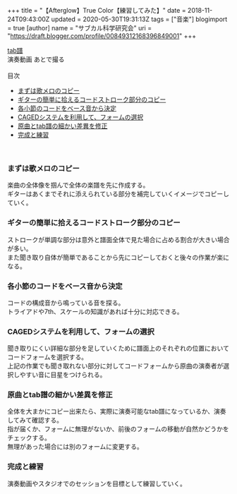 +++
title = "【Afterglow】True Color【練習してみた】"
date = 2018-11-24T09:43:00Z
updated = 2020-05-30T19:31:13Z
tags = ["音楽"]
blogimport = true 
[author]
	name = "サブカル科学研究会"
	uri = "https://draft.blogger.com/profile/00849312168396849001"
+++

<a href="https://drive.google.com/open?id=14IfP9HwyoblpfL8KDhL6MyZNhZsrPNUm" target="_blank">tab譜</a><br />演奏動画 あとで撮る<br /><br />目次<br /><ul><li><a href="https://ayano-gutiar-cover-tab.blogspot.com/2018/11/afterglowtrue-color.html#01" target="_blank">まずは歌メロのコピー</a></li><li><a href="https://ayano-gutiar-cover-tab.blogspot.com/2018/11/afterglowtrue-color.html#02" target="_blank">ギターの簡単に拾えるコードストローク部分のコピー</a></li><li><a href="https://ayano-gutiar-cover-tab.blogspot.com/2018/11/afterglowtrue-color.html#03" target="_blank">各小節のコードをベース音から決定</a></li><li><a href="https://ayano-gutiar-cover-tab.blogspot.com/2018/11/afterglowtrue-color.html#04" target="_blank">CAGEDシステムを利用して、フォームの選択</a></li><li><a href="https://ayano-gutiar-cover-tab.blogspot.com/2018/11/afterglowtrue-color.html#05" target="_blank">原曲とtab譜の細かい差異を修正</a></li><li><a href="https://ayano-gutiar-cover-tab.blogspot.com/2018/11/afterglowtrue-color.html#06" target="_blank">完成と練習</a></li></ul><br /><h3 id="01">まずは歌メロのコピー</h3>楽曲の全体像を掴んで全体の楽譜を先に作成する。<br />ギターはあくまでそれに添えられている部分を補完していくイメージでコピーしていく。<br /><h3 id="02">ギターの簡単に拾えるコードストローク部分のコピー</h3>ストロークが単調な部分は意外と譜面全体で見た場合に占める割合が大きい場合が多い。<br />また聞き取り自体が簡単であることから先にコピーしておくと後々の作業が楽になる。<br /><h3 id="03">各小節のコードをベース音から決定</h3>コードの構成音から鳴っている音を探る。<br />トライアドや7th、スケールの知識があれば十分に対応できる。<br /><h3 id="04">CAGEDシステムを利用して、フォームの選択</h3>聞き取りにくい詳細な部分を足していくために譜面上のそれぞれの位置においてコードフォームを選択する。<br />上記の作業でも聞き取れない部分に対してコードフォームから原曲の演奏者が選択しやすい音に目星をつけられる。<br /><h3 id="05">原曲とtab譜の細かい差異を修正</h3>全体を大まかにコピー出来たら、実際に演奏可能なtab譜になっているか、演奏してみて確認する。<br />指が届くか、フォームに無理がないか、前後のフォームの移動が自然かどうかをチェックする。<br />無理があった場合には別のフォームに変更する。<br /><h3 id="06">完成と練習</h3>演奏動画やスタジオでのセッションを目標として練習していく。<br /><br /><br />

